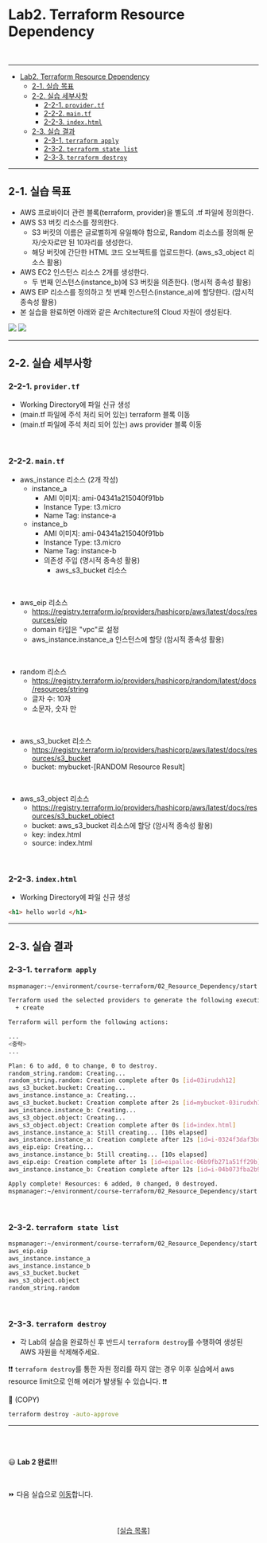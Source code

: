 # Lab2. Terraform Resource Dependency   

<br>

---
- [Lab2. Terraform Resource Dependency](#lab2-terraform-resource-dependency)
  - [2-1. 실습 목표](#2-1-실습-목표)
  - [2-2. 실습 세부사항](#2-2-실습-세부사항)
    - [2-2-1. `provider.tf`](#2-2-1-providertf)
    - [2-2-2. `main.tf`](#2-2-2-maintf)
    - [2-2-3. `index.html`](#2-2-3-indexhtml)
  - [2-3. 실습 결과](#2-3-실습-결과)
    - [2-3-1. `terraform apply`](#2-3-1-terraform-apply)
    - [2-3-2. `terraform state list`](#2-3-2-terraform-state-list)
    - [2-3-3. `terraform destroy`](#2-3-3-terraform-destroy)
---

## 2-1. 실습 목표

- AWS 프로바이더 관련 블록(terraform, provider)을 별도의 .tf 파일에 정의한다.  
- AWS S3 버킷 리소스를 정의한다.  
  - S3 버킷의 이름은 글로벌하게 유일해야 함으로, Random 리소스를 정의해 문자/숫자로만 된 10자리를 생성한다.  
  - 해당 버킷에 간단한 HTML 코드 오브젝트를 업로드한다. (aws_s3_object 리소스 활용)  
- AWS EC2 인스턴스 리소스 2개를 생성한다.  
  - 두 번째 인스턴스(instance_b)에 S3 버킷을 의존한다. (명시적 종속성 활용)  
- AWS EIP 리소스를 정의하고 첫 번째 인스턴스(instance_a)에 할당한다. (암시적 종속성 활용)  
- 본 실습을 완료하면 아래와 같은 Architecture의 Cloud 자원이 생성된다.

![](../Reference_docs/images/lab/terraform_lab_arhitecture-Lab02.png)
![](/course-terraform/Reference_docs/images/lab/terraform_lab_arhitecture-Lab02.png)

---

## 2-2. 실습 세부사항

### 2-2-1. `provider.tf` 

- Working Directory에 파일 신규 생성
- (main.tf 파일에 주석 처리 되어 있는) terraform 블록 이동
- (main.tf 파일에 주석 처리 되어 있는) aws provider 블록 이동

<br>

### 2-2-2. `main.tf` 

- aws_instance 리소스 (2개 작성)
  - instance_a
    - AMI 이미지: ami-04341a215040f91bb
    - Instance Type: t3.micro
    - Name Tag: instance-a
  - instance_b
    - AMI 이미지: ami-04341a215040f91bb
    - Instance Type: t3.micro
    - Name Tag: instance-b
    - 의존성 주입 (명시적 종속성 활용)
      - aws_s3_bucket 리소스

<br>

- aws_eip 리소스
  - https://registry.terraform.io/providers/hashicorp/aws/latest/docs/resources/eip
  - domain 타입은 "vpc"로 설정
  - aws_instance.instance_a 인스턴스에 할당 (암시적 종속성 활용)

<br>

- random 리소스
  - https://registry.terraform.io/providers/hashicorp/random/latest/docs/resources/string
  - 글자 수: 10자
  - 소문자, 숫자 만

<br>

- aws_s3_bucket 리소스
  - https://registry.terraform.io/providers/hashicorp/aws/latest/docs/resources/s3_bucket
  - bucket: mybucket-[RANDOM Resource Result]

<br>

- aws_s3_object 리소스
  - https://registry.terraform.io/providers/hashicorp/aws/latest/docs/resources/s3_bucket_object
  - bucket: aws_s3_bucket 리소스에 할당 (암시적 종속성 활용)
  - key: index.html
  - source: index.html

<br>

### 2-2-3. `index.html`

- Working Directory에 파일 신규 생성

```html
<h1> hello world </h1>
```

---

## 2-3. 실습 결과

### 2-3-1. `terraform apply`

```bash
mspmanager:~/environment/course-terraform/02_Resource_Dependency/start $ terraform apply -auto-approve

Terraform used the selected providers to generate the following execution plan. Resource actions are indicated with the following symbols:
  + create

Terraform will perform the following actions:

...
<중략>
...

Plan: 6 to add, 0 to change, 0 to destroy.
random_string.random: Creating...
random_string.random: Creation complete after 0s [id=03irudxh12]
aws_s3_bucket.bucket: Creating...
aws_instance.instance_a: Creating...
aws_s3_bucket.bucket: Creation complete after 2s [id=mybucket-03irudxh12]
aws_instance.instance_b: Creating...
aws_s3_object.object: Creating...
aws_s3_object.object: Creation complete after 0s [id=index.html]
aws_instance.instance_a: Still creating... [10s elapsed]
aws_instance.instance_a: Creation complete after 12s [id=i-0324f3daf3bdd6865]
aws_eip.eip: Creating...
aws_instance.instance_b: Still creating... [10s elapsed]
aws_eip.eip: Creation complete after 1s [id=eipalloc-06b9fb271a51ff29b]
aws_instance.instance_b: Creation complete after 12s [id=i-04b073fba2b95b01d]

Apply complete! Resources: 6 added, 0 changed, 0 destroyed.
mspmanager:~/environment/course-terraform/02_Resource_Dependency/start $
```

<br>

### 2-3-2. `terraform state list`

```bash
mspmanager:~/environment/course-terraform/02_Resource_Dependency/start $ terraform state list
aws_eip.eip
aws_instance.instance_a
aws_instance.instance_b
aws_s3_bucket.bucket
aws_s3_object.object
random_string.random
```

<br>

### 2-3-3. `terraform destroy`

- 각 Lab의 실습을 완료하신 후 반드시 `terraform destroy`를 수행하여 생성된 AWS 자원을 삭제해주세요.  

❗❗ `terraform destroy`를 통한 자원 정리를 하지 않는 경우 이후 실습에서 aws resource limit으로 인해 에러가 발생될 수 있습니다. ❗❗ 

🧲 (COPY)  

```bash
terraform destroy -auto-approve
```

---

<br>
<br>

😃 **Lab 2 완료!!!**

<br>

⏩ 다음 실습으로 [이동](../03_Variable_and_Value/README.md)합니다.

<br>
<br>

<center> <a href="../README.md">[실습 목록]</a> </center>
